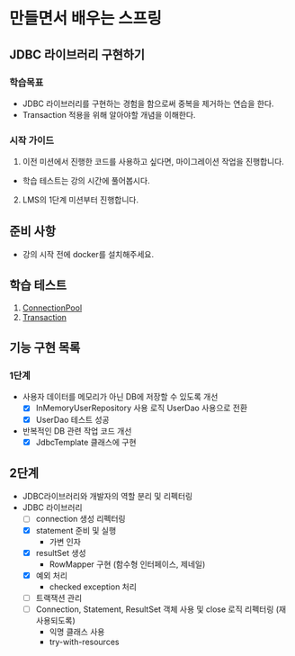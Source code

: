# 만들면서 배우는 스프링

## JDBC 라이브러리 구현하기

### 학습목표

- JDBC 라이브러리를 구현하는 경험을 함으로써 중복을 제거하는 연습을 한다.
- Transaction 적용을 위해 알아야할 개념을 이해한다.

### 시작 가이드

1. 이전 미션에서 진행한 코드를 사용하고 싶다면, 마이그레이션 작업을 진행합니다.
  - 학습 테스트는 강의 시간에 풀어봅시다.
2. LMS의 1단계 미션부터 진행합니다.

## 준비 사항

- 강의 시작 전에 docker를 설치해주세요.

## 학습 테스트

1. [ConnectionPool](study/src/test/java/connectionpool)
2. [Transaction](study/src/test/java/transaction)

## 기능 구현 목록

### 1단계

- 사용자 데이터를 메모리가 아닌 DB에 저장할 수 있도록 개선
  - [x] InMemoryUserRepository 사용 로직 UserDao 사용으로 전환
  - [x] UserDao 테스트 성공

- 반복적인 DB 관련 작업 코드 개선
  - [x] JdbcTemplate 클래스에 구현

## 2단계

- JDBC라이브러리와 개발자의 역할 분리 및 리펙터링
- JDBC 라이브러리
  - [ ] connection 생성 리펙터링
  - [x] statement 준비 및 실행
    - 가변 인자
  - [x] resultSet 생성
    - RowMapper 구현 (함수형 인터페이스, 제네일)
  - [x] 예외 처리
    - checked exception 처리
  - [ ] 트랙잭션 관리
  - [ ] Connection, Statement, ResultSet 객체 사용 및 close 로직 리펙터링 (재사용되도록)
    - 익명 클래스 사용
    - try-with-resources
